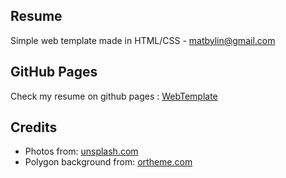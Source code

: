 ## Resume
Simple web template made in HTML/CSS - matbylin@gmail.com

## GitHub Pages
Check my resume on github pages : [WebTemplate](https://matbylin.github.io/web-cv/)

## Credits
* Photos from: [unsplash.com](https://unsplash.com/)
* Polygon background from: [ortheme.com](http://ortheme.com/)
